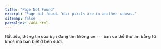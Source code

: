 ```yaml
---
title: "Page Not Found"
excerpt: "Page not found. Your pixels are in another canvas."
sitemap: false
permalink: /404.html
---
```


Rất tiếc, thông tin của bạn đang tìm không có --- bạn có thể thử tìm bằng từ khoá mà bạn biết ở bên dưới.

<script>
  var GOOG_FIXURL_LANG = 'en';
  var GOOG_FIXURL_SITE = '{{ site.url }}'
</script>
<script src="https://linkhelp.clients.google.com/tbproxy/lh/wm/fixurl.js">
</script>
